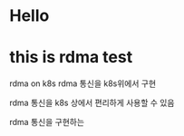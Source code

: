 # Hello
# this is rdma test

rdma on k8s
rdma 통신을 k8s위에서 구현

rdma 통신을 k8s 상에서 편리하게 사용할 수 있음

rdma 통신을 구현하는
